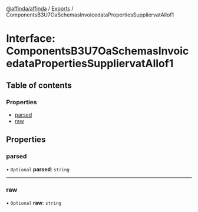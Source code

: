 [@affinda/affinda](../README.md) / [Exports](../modules.md) / ComponentsB3U7OaSchemasInvoicedataPropertiesSuppliervatAllof1

# Interface: ComponentsB3U7OaSchemasInvoicedataPropertiesSuppliervatAllof1

## Table of contents

### Properties

- [parsed](ComponentsB3U7OaSchemasInvoicedataPropertiesSuppliervatAllof1.md#parsed)
- [raw](ComponentsB3U7OaSchemasInvoicedataPropertiesSuppliervatAllof1.md#raw)

## Properties

### parsed

• `Optional` **parsed**: `string`

___

### raw

• `Optional` **raw**: `string`
